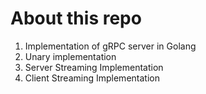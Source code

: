 # About this repo

1. Implementation of gRPC server in Golang
2. Unary implementation
3. Server Streaming Implementation
4. Client Streaming Implementation